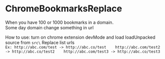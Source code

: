 # ChromeBookmarksReplace
When you have 100 or 1000 bookmarks in a domain.  
Some day domain change something in url  

How to use: turn on chrome extension devMode and load loadUnpacked source from ``src\``
Replace list urls  
``
Ex:
http://abc.com/test -> http://abc.co/test   
http://abc.com/test2 -> http://abc.co/test2   
http://abc.com/test3 -> http://abc.co/test3   
``
